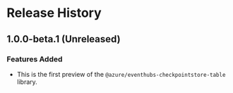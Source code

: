 # Release History

## 1.0.0-beta.1 (Unreleased)

### Features Added

- This is the first preview of the `@azure/eventhubs-checkpointstore-table` library.

